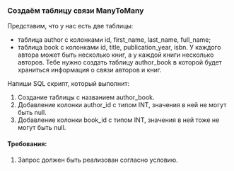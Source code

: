 
### Создаём таблицу связи ManyToMany

Представим, что у нас есть две таблицы:
- таблица author с колонками id, first_name, last_name, full_name;
- таблица book с колонками id, title, publication_year, isbn.
У каждого автора может быть несколько книг, а у каждой книги несколько авторов.
Тебе нужно создать таблицу author_book в которой будет храниться информация о связи авторов и книг.

Напиши SQL скрипт, который выполнит:
1. Создание таблицы с названием author_book.
2. Добавление колонки author_id с типом INT, значения в ней не могут быть null.
3. Добавление колонки book_id с типом INT, значения в ней тоже не могут быть null.


#### Требования:
1.	Запрос должен быть реализован согласно условию.
